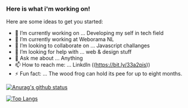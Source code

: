 ### Here is what i'm working on! 

Here are some ideas to get you started:

- 🔭 I’m currently working on ... Developing my self in tech field
- 🌱 I’m currently working at Weborama NL
- 👯 I’m looking to collaborate on ... Javascript challanges 
- 🤔 I’m looking for help with ... web & design stuff 
- 💬 Ask me about ... Anything
- 📫 How to reach me: ... LinkdIn ((https://bit.ly/33a2pis))
- ⚡ Fun fact: ... The wood frog can hold its pee for up to eight months.






[![Anurag's github status](https://github-readme-stats.vercel.app/api?username=alqusi1992)](https://github.com/alqusi1992/github-readme-status)







[![Top Langs](https://github-readme-stats.vercel.app/api/top-langs/?username=alqusi1992)](https://github.com/alqusi1992/github-readme-stats)



